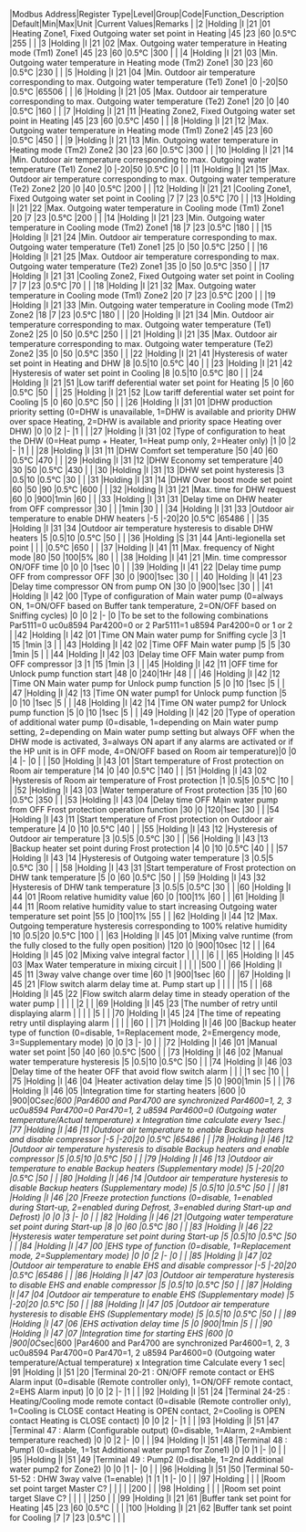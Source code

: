 |Modbus Address|Register Type|Level|Group|Code|Function_Description                                                                                                                                                                                                                                                                                        |Default|Min|Max|Unit  |Current Values|Remarks                                                                                                                                                                                     |
|2             |Holding      |I    |21   |01  |Heating Zone1, Fixed Outgoing water set point in Heating                                                                                                                                                                                                                                                    |45     |23 |60 |0.5°C |255           |                                                                                                                                                                                            |
|3             |Holding      |I    |21   |02  |Max. Outgoing water temperature in Heating mode (Tm1) Zone1                                                                                                                                                                                                                                                 |45     |23 |60 |0.5°C |300           |                                                                                                                                                                                            |
|4             |Holding      |I    |21   |03  |Min. Outgoing water temperature in Heating mode (Tm2) Zone1                                                                                                                                                                                                                                                 |30     |23 |60 |0.5°C |230           |                                                                                                                                                                                            |
|5             |Holding      |I    |21   |04  |Min. Outdoor air temperature corresponding to max. Outgoing water temperature (Te1) Zone1                                                                                                                                                                                                                   |0      |-20|50 |0.5°C |65506         |                                                                                                                                                                                            |
|6             |Holding      |I    |21   |05  |Max. Outdoor air temperature corresponding to max. Outgoing water temperature (Te2) Zone1                                                                                                                                                                                                                   |20     |0  |40 |0.5°C |160           |                                                                                                                                                                                            |
|7             |Holding      |I    |21   |11  |Heating Zone2, Fixed Outgoing water set point in Heating                                                                                                                                                                                                                                                    |45     |23 |60 |0.5°C |450           |                                                                                                                                                                                            |
|8             |Holding      |I    |21   |12  |Max. Outgoing water temperature in Heating mode (Tm1) Zone2                                                                                                                                                                                                                                                 |45     |23 |60 |0.5°C |450           |                                                                                                                                                                                            |
|9             |Holding      |I    |21   |13  |Min. Outgoing water temperature in Heating mode (Tm2) Zone2                                                                                                                                                                                                                                                 |30     |23 |60 |0.5°C |300           |                                                                                                                                                                                            |
|10            |Holding      |I    |21   |14  |Min. Outdoor air temperature corresponding to max. Outgoing water temperature (Te1) Zone2                                                                                                                                                                                                                   |0      |-20|50 |0.5°C |0             |                                                                                                                                                                                            |
|11            |Holding      |I    |21   |15  |Max. Outdoor air temperature corresponding to max. Outgoing water temperature (Te2) Zone2                                                                                                                                                                                                                   |20     |0  |40 |0.5°C |200           |                                                                                                                                                                                            |
|12            |Holding      |I    |21   |21  |Cooling Zone1, Fixed Outgoing water set point in Cooling                                                                                                                                                                                                                                                    |7      |7  |23 |0.5°C |70            |                                                                                                                                                                                            |
|13            |Holding      |I    |21   |22  |Max. Outgoing water temperature in Cooling mode (Tm1) Zone1                                                                                                                                                                                                                                                 |20     |7  |23 |0.5°C |200           |                                                                                                                                                                                            |
|14            |Holding      |I    |21   |23  |Min. Outgoing water temperature in Cooling mode (Tm2) Zone1                                                                                                                                                                                                                                                 |18     |7  |23 |0.5°C |180           |                                                                                                                                                                                            |
|15            |Holding      |I    |21   |24  |Min. Outdoor air temperature corresponding to max. Outgoing water temperature (Te1) Zone1                                                                                                                                                                                                                   |25     |0  |50 |0.5°C |250           |                                                                                                                                                                                            |
|16            |Holding      |I    |21   |25  |Max. Outdoor air temperature corresponding to max. Outgoing water temperature (Te2) Zone1                                                                                                                                                                                                                   |35     |0  |50 |0.5°C |350           |                                                                                                                                                                                            |
|17            |Holding      |I    |21   |31  |Cooling Zone2, Fixed Outgoing water set point in Cooling                                                                                                                                                                                                                                                    |7      |7  |23 |0.5°C |70            |                                                                                                                                                                                            |
|18            |Holding      |I    |21   |32  |Max. Outgoing water temperature in Cooling mode (Tm1) Zone2                                                                                                                                                                                                                                                 |20     |7  |23 |0.5°C |200           |                                                                                                                                                                                            |
|19            |Holding      |I    |21   |33  |Min. Outgoing water temperature in Cooling mode (Tm2) Zone2                                                                                                                                                                                                                                                 |18     |7  |23 |0.5°C |180           |                                                                                                                                                                                            |
|20            |Holding      |I    |21   |34  |Min. Outdoor air temperature corresponding to max. Outgoing water temperature (Te1) Zone2                                                                                                                                                                                                                   |25     |0  |50 |0.5°C |250           |                                                                                                                                                                                            |
|21            |Holding      |I    |21   |35  |Max. Outdoor air temperature corresponding to max. Outgoing water temperature (Te2) Zone2                                                                                                                                                                                                                   |35     |0  |50 |0.5°C |350           |                                                                                                                                                                                            |
|22            |Holding      |I    |21   |41  |Hysteresis of water set point in Heating and DHW                                                                                                                                                                                                                                                            |8      |0.5|10 |0.5°C |40            |                                                                                                                                                                                            |
|23            |Holding      |I    |21   |42  |Hysteresis of water set point in Cooling                                                                                                                                                                                                                                                                    |8      |0.5|10 |0.5°C |80            |                                                                                                                                                                                            |
|24            |Holding      |I    |21   |51  |Low tariff deferential water set point for Heating                                                                                                                                                                                                                                                          |5      |0  |60 |0.5°C |50            |                                                                                                                                                                                            |
|25            |Holding      |I    |21   |52  |Low tariff deferential water set point for Cooling                                                                                                                                                                                                                                                          |5      |0  |60 |0.5°C |50            |                                                                                                                                                                                            |
|26            |Holding      |I    |31   |01  |DHW production priority setting (0=DHW is unavailable, 1=DHW is available and priority DHW over space Heating, 2=DHW is available and priority space Heating over DHW)                                                                                                                                      |0      |0  |2  |-     |1             |                                                                                                                                                                                            |
|27            |Holding      |I    |31   |02  |Type of configuration to heat the DHW (0=Heat pump + Heater, 1=Heat pump only, 2=Heater only)                                                                                                                                                                                                               |1      |0  |2  |-     |1             |                                                                                                                                                                                            |
|28            |Holding      |I    |31   |11  |DHW Comfort set temperature                                                                                                                                                                                                                                                                                 |50     |40 |60 |0.5°C |470           |                                                                                                                                                                                            |
|29            |Holding      |I    |31   |12  |DHW Economy set temperature                                                                                                                                                                                                                                                                                 |40     |30 |50 |0.5°C |430           |                                                                                                                                                                                            |
|30            |Holding      |I    |31   |13  |DHW set point hysteresis                                                                                                                                                                                                                                                                                    |3      |0.5|10 |0.5°C |30            |                                                                                                                                                                                            |
|31            |Holding      |I    |31   |14  |DHW Over boost mode set point                                                                                                                                                                                                                                                                               |60     |50 |90 |0.5°C |600           |                                                                                                                                                                                            |
|32            |Holding      |I    |31   |21  |Max. time for DHW request                                                                                                                                                                                                                                                                                   |60     |0  |900|1min  |60            |                                                                                                                                                                                            |
|33            |Holding      |I    |31   |31  |Delay time on DHW heater from OFF compressor                                                                                                                                                                                                                                                                |30     |   |   |1min  |30            |                                                                                                                                                                                            |
|34            |Holding      |I    |31   |33  |Outdoor air temperature to enable DHW heaters                                                                                                                                                                                                                                                               |-5     |-20|20 |0.5°C |65486         |                                                                                                                                                                                            |
|35            |Holding      |I    |31   |34  |Outdoor air temperature hysteresis to disable DHW heaters                                                                                                                                                                                                                                                   |5      |0.5|10 |0.5°C |50            |                                                                                                                                                                                            |
|36            |Holding      |S    |31   |44  |Anti-legionella set point                                                                                                                                                                                                                                                                                   |       |   |   |0.5°C |650           |                                                                                                                                                                                            |
|37            |Holding      |I    |41   |11  |Max. frequency of Night mode                                                                                                                                                                                                                                                                                |80     |50 |100|5%    |80            |                                                                                                                                                                                            |
|38            |Holding      |I    |41   |21  |Min. time compressor ON/OFF time                                                                                                                                                                                                                                                                            |0      |0  |0  |1sec  |0             |                                                                                                                                                                                            |
|39            |Holding      |I    |41   |22  |Delay time pump OFF from compressor OFF                                                                                                                                                                                                                                                                     |30     |0  |900|1sec  |30            |                                                                                                                                                                                            |
|40            |Holding      |I    |41   |23  |Delay time compressor ON from pump ON                                                                                                                                                                                                                                                                       |30     |0  |900|1sec  |30            |                                                                                                                                                                                            |
|41            |Holding      |I    |42   |00  |Type of configuration of Main water pump (0=always ON, 1=ON/OFF based on Buffer tank temperature, 2=ON/OFF based on Sniffing cycles)                                                                                                                                                                        |0      |0  |2  |-     |0             |To be set to the following combinations Par5111=0 uc0u8594 Par4200=0 or 2 Par5111=1 u8594 Par4200=0 or 1 or 2                                                                               |
|42            |Holding      |I    |42   |01  |Time ON Main water pump for Sniffing cycle                                                                                                                                                                                                                                                                  |3      |1  |15 |1min  |3             |                                                                                                                                                                                            |
|43            |Holding      |I    |42   |02  |Time OFF Main water pump                                                                                                                                                                                                                                                                                    |5      |5  |30 |1min  |5             |                                                                                                                                                                                            |
|44            |Holding      |I    |42   |03  |Delay time OFF Main water pump from OFF compressor                                                                                                                                                                                                                                                          |3      |1  |15 |1min  |3             |                                                                                                                                                                                            |
|45            |Holding      |I    |42   |11  |OFF time for Unlock pump function start                                                                                                                                                                                                                                                                     |48     |0  |240|1Hr   |48            |                                                                                                                                                                                            |
|46            |Holding      |I    |42   |12  |Time ON Main water pump for Unlock pump function                                                                                                                                                                                                                                                            |5      |0  |10 |1sec  |5             |                                                                                                                                                                                            |
|47            |Holding      |I    |42   |13  |Time ON water pump1 for Unlock pump function                                                                                                                                                                                                                                                                |5      |0  |10 |1sec  |5             |                                                                                                                                                                                            |
|48            |Holding      |I    |42   |14  |Time ON water pump2 for Unlock pump function                                                                                                                                                                                                                                                                |5      |0  |10 |1sec  |5             |                                                                                                                                                                                            |
|49            |Holding      |I    |42   |20  |Type of operation of additional water pump (0=disable, 1=depending on Main water pump setting, 2=depending on Main water pump setting but always OFF when the DHW mode is activated, 3=always ON apart if any alarms are activated or if the HP unit is in OFF mode, 4=ON/OFF based on Room air temperature)|0      |0  |4  |-     |0             |                                                                                                                                                                                            |
|50            |Holding      |I    |43   |01  |Start temperature of Frost protection on Room air temperature                                                                                                                                                                                                                                               |14     |0  |40 |0.5°C |140           |                                                                                                                                                                                            |
|51            |Holding      |I    |43   |02  |Hysteresis of Room air temperature of Frost protection                                                                                                                                                                                                                                                      |1      |0.5|5  |0.5°C |10            |                                                                                                                                                                                            |
|52            |Holding      |I    |43   |03  |Water temperature of Frost protection                                                                                                                                                                                                                                                                       |35     |10 |60 |0.5°C |350           |                                                                                                                                                                                            |
|53            |Holding      |I    |43   |04  |Delay time OFF Main water pump from OFF Frost protection operation function                                                                                                                                                                                                                                 |30     |0  |120|1sec  |30            |                                                                                                                                                                                            |
|54            |Holding      |I    |43   |11  |Start temperature of Frost protection on Outdoor air temperature                                                                                                                                                                                                                                            |4      |0  |10 |0.5°C |40            |                                                                                                                                                                                            |
|55            |Holding      |I    |43   |12  |Hysteresis of Outdoor air temperature                                                                                                                                                                                                                                                                       |3      |0.5|5  |0.5°C |30            |                                                                                                                                                                                            |
|56            |Holding      |I    |43   |13  |Backup heater set point during Frost protection                                                                                                                                                                                                                                                             |4      |0  |10 |0.5°C |40            |                                                                                                                                                                                            |
|57            |Holding      |I    |43   |14  |Hysteresis of Outgoing water temperature                                                                                                                                                                                                                                                                    |3      |0.5|5  |0.5°C |30            |                                                                                                                                                                                            |
|58            |Holding      |I    |43   |31  |Start temperature of Frost protection on DHW tank temperature                                                                                                                                                                                                                                               |5      |0  |60 |0.5°C |50            |                                                                                                                                                                                            |
|59            |Holding      |I    |43   |32  |Hysteresis of DHW tank temperature                                                                                                                                                                                                                                                                          |3      |0.5|5  |0.5°C |30            |                                                                                                                                                                                            |
|60            |Holding      |I    |44   |01  |Room relative humidity value                                                                                                                                                                                                                                                                                |60     |0  |100|1%    |60            |                                                                                                                                                                                            |
|61            |Holding      |I    |44   |11  |Room relative humidity value to start increasing Outgoing water temperature set point                                                                                                                                                                                                                       |55     |0  |100|1%    |55            |                                                                                                                                                                                            |
|62            |Holding      |I    |44   |12  |Max. Outgoing temperature hysteresis corresponding to 100% relative humidity                                                                                                                                                                                                                                |10     |0.5|20 |0.5°C |100           |                                                                                                                                                                                            |
|63            |Holding      |I    |45   |01  |Mixing valve runtime (from the fully closed to the fully open position)                                                                                                                                                                                                                                     |120    |0  |900|10sec |12            |                                                                                                                                                                                            |
|64            |Holding      |I    |45   |02  |Mixing valve integral factor                                                                                                                                                                                                                                                                                |       |   |   |      |6             |                                                                                                                                                                                            |
|65            |Holding      |I    |45   |03  |Max Water temperature in mixing circuit                                                                                                                                                                                                                                                                     |       |   |   |      |500           |                                                                                                                                                                                            |
|66            |Holding      |I    |45   |11  |3way valve change over time                                                                                                                                                                                                                                                                                 |60     |1  |900|1sec  |60            |                                                                                                                                                                                            |
|67            |Holding      |I    |45   |21  |Flow switch alarm delay time at. Pump start up                                                                                                                                                                                                                                                              |       |   |   |      |15            |                                                                                                                                                                                            |
|68            |Holding      |I    |45   |22  |Flow switch alarm delay time in steady operation of the water pump                                                                                                                                                                                                                                          |       |   |   |      |2             |                                                                                                                                                                                            |
|69            |Holding      |I    |45   |23  |The number of retry until displaying alarm                                                                                                                                                                                                                                                                  |       |   |   |      |5             |                                                                                                                                                                                            |
|70            |Holding      |I    |45   |24  |The time of repeating retry until displaying alarm                                                                                                                                                                                                                                                          |       |   |   |      |60            |                                                                                                                                                                                            |
|71            |Holding      |I    |46   |00  |Backup heater type of function (0=disable, 1=Replacement mode, 2=Emergency mode, 3=Supplementary mode)                                                                                                                                                                                                      |0      |0  |3  |-     |0             |                                                                                                                                                                                            |
|72            |Holding      |I    |46   |01  |Manual water set point                                                                                                                                                                                                                                                                                      |50     |40 |60 |0.5°C |500           |                                                                                                                                                                                            |
|73            |Holding      |I    |46   |02  |Manual water temperature hysteresis                                                                                                                                                                                                                                                                         |5      |0.5|10 |0.5°C |50            |                                                                                                                                                                                            |
|74            |Holding      |I    |46   |03  |Delay time of the heater OFF that avoid flow switch alarm                                                                                                                                                                                                                                                   |       |   |   |1 sec |10            |                                                                                                                                                                                            |
|75            |Holding      |I    |46   |04  |Heater activation delay time                                                                                                                                                                                                                                                                                |5      |0  |900|1min  |5             |                                                                                                                                                                                            |
|76            |Holding      |I    |46   |05  |Integration time for starting heaters                                                                                                                                                                                                                                                                       |600    |0  |900|0C*sec|600           |Par4600 and Par4700 are synchronized Par4600=1, 2, 3 uc0u8594 Par4700=0 Par470=1, 2 u8594 Par4600=0 (Outgoing water temperature/Actual temperature) x Integration time calculate every 1sec.|
|77            |Holding      |I    |46   |11  |Outdoor air temperature to enable Backup heaters and disable compressor                                                                                                                                                                                                                                     |-5     |-20|20 |0.5°C |65486         |                                                                                                                                                                                            |
|78            |Holding      |I    |46   |12  |Outdoor air temperature hysteresis to disable Backup heaters and enable compressor                                                                                                                                                                                                                          |5      |0.5|10 |0.5°C |50            |                                                                                                                                                                                            |
|79            |Holding      |I    |46   |13  |Outdoor air temperature to enable Backup heaters (Supplementary mode)                                                                                                                                                                                                                                       |5      |-20|20 |0.5°C |50            |                                                                                                                                                                                            |
|80            |Holding      |I    |46   |14  |Outdoor air temperature hysteresis to disable Backup heaters (Supplementary mode)                                                                                                                                                                                                                           |5      |0.5|10 |0.5°C |50            |                                                                                                                                                                                            |
|81            |Holding      |I    |46   |20  |Freeze protection functions (0=disable, 1=enabled during Start-up, 2=enabled during Defrost, 3=enabled during Start-up and Defrost)                                                                                                                                                                         |0      |0  |3  |-     |0             |                                                                                                                                                                                            |
|82            |Holding      |I    |46   |21  |Outgoing water temperature set point during Start-up                                                                                                                                                                                                                                                        |8      |0  |60 |0.5°C |80            |                                                                                                                                                                                            |
|83            |Holding      |I    |46   |22  |Hysteresis water temperature set point during Start-up                                                                                                                                                                                                                                                      |5      |0.5|10 |0.5°C |50            |                                                                                                                                                                                            |
|84            |Holding      |I    |47   |00  |EHS type of function (0=disable, 1=Replacement mode, 2=Supplementary mode)                                                                                                                                                                                                                                  |0      |0  |2  |-     |0             |                                                                                                                                                                                            |
|85            |Holding      |I    |47   |02  |Outdoor air temperature to enable EHS and disable compressor                                                                                                                                                                                                                                                |-5     |-20|20 |0.5°C |65486         |                                                                                                                                                                                            |
|86            |Holding      |I    |47   |03  |Outdoor air temperature hysteresis to disable EHS and enable compressor                                                                                                                                                                                                                                     |5      |0.5|10 |0.5°C |50            |                                                                                                                                                                                            |
|87            |Holding      |I    |47   |04  |Outdoor air temperature to enable EHS (Supplementary mode)                                                                                                                                                                                                                                                  |5      |-20|20 |0.5°C |50            |                                                                                                                                                                                            |
|88            |Holding      |I    |47   |05  |Outdoor air temperature hysteresis to disable EHS (Supplementary mode)                                                                                                                                                                                                                                      |5      |0.5|10 |0.5°C |50            |                                                                                                                                                                                            |
|89            |Holding      |I    |47   |06  |EHS activation delay time                                                                                                                                                                                                                                                                                   |5      |0  |900|1min  |5             |                                                                                                                                                                                            |
|90            |Holding      |I    |47   |07  |Integration time for starting EHS                                                                                                                                                                                                                                                                           |600    |0  |900|0C*sec|600           |Par4600 and Par4700 are synchronized Par4600=1, 2, 3 uc0u8594 Par4700=0 Par470=1, 2 u8594 Par4600=0 (Outgoing water temperature/Actual temperature) x Integration time Calculate every 1 sec|
|91            |Holding      |I    |51   |20  |Terminal 20-21 : ON/OFF remote contact or EHS Alarm input (0=disable (Remote controller only), 1=ON/OFF remote contact, 2=EHS Alarm input)                                                                                                                                                                  |0      |0  |2  |-     |1             |                                                                                                                                                                                            |
|92            |Holding      |I    |51   |24  |Terminal 24-25 : Heating/Cooling mode remote contact (0=disable (Remote controller only), 1=Cooling is CLOSE contact Heating is OPEN contact, 2=Cooling is OPEN contact Heating is CLOSE contact)                                                                                                           |0      |0  |2  |-     |1             |                                                                                                                                                                                            |
|93            |Holding      |I    |51   |47  |Terminal 47 : Alarm (Configurable output) (0=disable, 1=Alarm, 2=Ambient temperature reached)                                                                                                                                                                                                               |0      |0  |2  |-     |0             |                                                                                                                                                                                            |
|94            |Holding      |I    |51   |48  |Terminal 48 : Pump1 (0=disable, 1=1st Additional water pump1 for Zone1)                                                                                                                                                                                                                                     |0      |0  |1  |-     |0             |                                                                                                                                                                                            |
|95            |Holding      |I    |51   |49  |Terminal 49 : Pump2 (0=disable, 1=2nd Additional water pump2 for Zone2)                                                                                                                                                                                                                                     |0      |0  |1  |-     |0             |                                                                                                                                                                                            |
|96            |Holding      |I    |51   |50  |Terminal 50-51-52 : DHW 3way valve (1=enable)                                                                                                                                                                                                                                                               |1      |1  |1  |-     |0             |                                                                                                                                                                                            |
|97            |Holding      |     |     |    |Room set point target Master C?                                                                                                                                                                                                                                                                             |       |   |   |      |200           |                                                                                                                                                                                            |
|98            |Holding      |     |     |    |Room set point target Slave C?                                                                                                                                                                                                                                                                              |       |   |   |      |250           |                                                                                                                                                                                            |
|99            |Holding      |I    |21   |61  |Buffer tank set point for Heating                                                                                                                                                                                                                                                                           |45     |23 |60 |0.5°C |              |                                                                                                                                                                                            |
|100           |Holding      |I    |21   |62  |Buffer tank set point for Cooling                                                                                                                                                                                                                                                                           |7      |7  |23 |0.5°C |              |                                                                                                                                                                                            |

